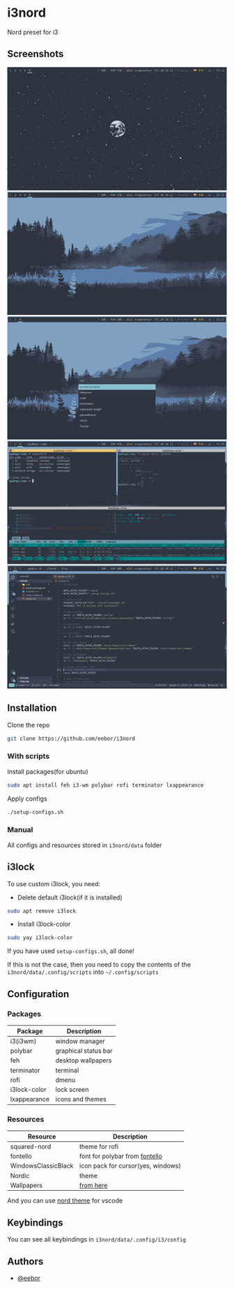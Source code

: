 
# i3nord

Nord preset for i3

## Screenshots

![screenshot](https://github.com/eebor/i3nord/blob/master/screenhots/screen2.png)
![screenshot](https://github.com/eebor/i3nord/blob/master/screenhots/screen3.png)
![screenshot](https://github.com/eebor/i3nord/blob/master/screenhots/screen4.png)
![screenshot](https://github.com/eebor/i3nord/blob/master/screenhots/screen5.png)
![screenshot](https://github.com/eebor/i3nord/blob/master/screenhots/screen7.png)

## Installation

Clone the repo

```bash
git clone https://github.com/eebor/i3nord
```

### With scripts

Install packages(for ubuntu)

```bash
sudo apt install feh i3-wm polybar rofi terminator lxappearance
```

Apply configs

```bash
./setup-configs.sh
```

### Manual

All configs and resources stored in `i3nord/data` folder

## i3lock 
To use custom i3lock, you need:

- Delete default i3lock(if it is installed)

```bash
sudo apt remove i3lock
```
- Install i3lock-color

```bash
sudo yay i3lock-color
```

If you have used `setup-configs.sh`, all done!

If this is not the case, then you need to copy the contents of the `i3nord/data/.config/scripts` into `~/.config/scripts`


## Configuration

### Packages

| Package      | Description          |
|--------------|----------------------|
| i3(i3wm)     | window manager       |
| polybar      | graphical status bar |
| feh          | desktop wallpapers   |
| terminator   | terminal             |
| rofi         | dmenu                |
| i3lock-color | lock screen          |
| lxappearance | icons and themes     |

### Resources

| Resource            | Description                                                   |
|---------------------|---------------------------------------------------------------|
| squared-nord        | theme for rofi                                                |
| fontello            | font for polybar from [fontello](https://fontello.com/)       |
| WindowsClassicBlack | icon pack for cursor(yes, windows)                            |
| Nordic              | theme                                                         |
| Wallpapers          | [from here](https://github.com/linuxdotexe/nordic-wallpapers) |

And you can use [nord theme](https://marketplace.visualstudio.com/items?itemName=arcticicestudio.nord-visual-studio-code) for vscode

## Keybindings

You can see all keybindings in `i3nord/data/.config/i3/config`

## Authors

- [@eebor](https://www.github.com/eebor)

